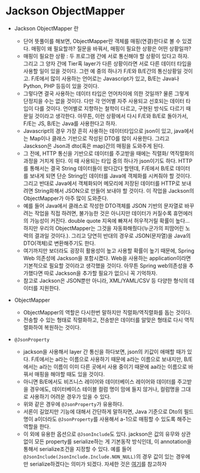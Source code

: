 # Jackson ObjectMapper

- Jackson ObjectMapper 란
    - 단어 뜻풀이를 해보면, ObjectMapper란 객체를 매핑(연결)한다로 볼 수 있겠다. 매핑이 왜 필요할까? 질문을 바꿔서, 매핑이 필요한 상황은 어떤 상황일까? 
    - 매핑이 필요한 상황 : 두 프로그램 간에 서로 통신해야 할 상황이 있다고 하자. 그리고 그 양자 간에 Tier혹 layer가 다른 상황이라면 서로 다른 데이터 타입을 사용할 일이 있을 것이다. 그런 예 중의 하나가 F/E와 B/E간의 통신상황일 것이고.
    F/E에서 많이 사용하는 언어로는 Javascript가 있고, B/E는 Java나 Python, PHP 등등이 있을 것이다. 
    - 그렇다면 결국 사용하는 데이터 타입은 언어차이에 의한 것일까? 물론 그렇게 단정지을 수는 없을 것이다. 다만 각 언어별 자주 사용되고 선호되는 데이터 타입이 다를 것이다. 언어별로 지향하는 철학이 다르고, 구현된 방식도 다르기 때문일 것이라고 생각한다. 아무튼, 이런 상황에서 다시 F/E와 B/E로 돌아가서, F/E는 JS, B/E는 Java를 사용한다고 하자. 
    - Javascript의 경우 가장 흔히 사용하는 데이터타입으로 json이 있고, java에서는 Map이나 클래스 기반으로 작성된 DTO를 많이 사용한다. 그리고 Jasckson은 Json과 dto(혹은 map)간의 매핑을 도와주게 된다. 
    - 그 전에, HTTP 통신을 기반으로 데이터를 주고받을 때에는 직렬화/ 역직렬화의 과정을 거치게 된다. 이 때 사용되는 타입 중의 하나가 json이기도 하다. HTTP를 통해서는 결국 String 데이터들이 왔다갔다 할텐데, F/E에서 B/E로 데이터를 보내게 되면 단순 String인 데이터를 Java에 객체화를 시켜줘야 할 것이다. 그리고 반대로 Java에서 객체화되어 메모리에 저장된 데이터를 HTTP로 보내려면 String화해서 JSON으로 만들어 보내야 할 것이다. 이 작업을 Jackson의 ObjectMapper가 아주 많이 도와준다.
    - 예를 들어 Java에서 클래스로 작성한 DTO객체를 JSON 기반의 문자열로 바꾸려는 작업을 직접 하려면, 불가능한 것은 아니지만 데이터가 커질수록 휴먼에러의 가능성이 커진다. double quote 지옥에 빠져서 허우적거릴 확률이 높다... 하지만 우리의 ObjectMapper는 그것을 자동화해줬다(누군가의 피땀어린 노력의 결과일 것이다.). 그리고 당연히 반대의 경우로 JSON(문자열)을 Java의 DTO(객체)로 변환해주기도 한다. 
    - 여기까지만 보더라도 굉장히 활용성이 높고 사용할 확률이 높기 때문에, Spring Web 의존성에 Jackson을 포함시켰다. Web을 사용하는 application이라면 기본적으로 필요할 것이라고 생각했을 것이다. 아무튼 Spring web의존성을 추가했다면 따로 Jackson을 추가할 필요가 없으니 꼭 기억하자. 
    - 참고로 Jackson은 JSON뿐만 아니라, XML/YAML/CSV 등 다양한 형식의 데이터를 지원한다. 
    
- ObjectMapper
    - ObjectMapper의 역할은 다시한번 말하지만 직렬화/역직렬화를 돕는 것이다. 
    - 전송할 수 있는 형태로 직렬화하고, 전송받은 데이터를 알맞은 형태로 다시 역직렬화하여 복원하는 것이다. 

- `@JsonProperty`
    - jackson을 사용해서 layer 간 통신을 하다보면, json의 키값이 애매할 때가 있다. F/E에서는 a라는 이름으로 사용하기 때문에 a라는 이름으로 보내지만, B/E에서는 a라는 이름이 이미 다른 곳에서 사용 중이기 때문에 aa라는 이름으로 바꿔서 매핑을 해야할 때도 있을 것이다.
    - 아니면 B/E에서도 비즈니스 레이어와 데이터베이스 레이어와 데이터를 주고받을 경우에도, 데이터베이스 테이블 컬럼 명이 맘에 들지 않거나, 컬럼명을 그대로 사용하기 어려운 경우가 있을 수 있다. 
    - 위와 같은 경우에 `@JsonProperty`가 유용하다.
    - 서론이 길었지만 기능에 대해서 간단하게 말하자면, Java 기준으로 Dto의 필드명이 a이더라도 `@JsonProperty`를 사용해서 a-1으로 매핑할 수 있도록 해주는 역할을 한다.
    - 이 외에 유용한 옵션으로 `@JsonInclude`도 있다. jackson은 값의 유무와 상관없이 모든 property를 serialize하는 게 기본동작 방식인데, 이 annotation을 통해서 serialize조건을 지정할 수 있다. 예를 들어 `@JsonInclude(JsonInclude.Include.NON_NULL)`의 경우 값이 있는 경우에만 serialize하겠다는 의미가 되겠다. 자세한 것은 [여기](https://fasterxml.github.io/jackson-annotations/javadoc/2.9/com/fasterxml/jackson/annotation/JsonInclude.html)를 참고하자